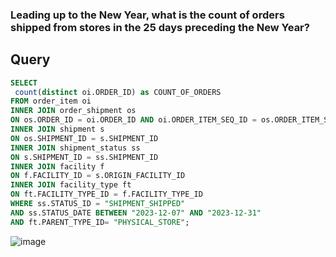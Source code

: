 ### Leading up to the New Year, what is the count of orders shipped from stores in the 25 days preceding the New Year?


## Query

```sql
SELECT
 count(distinct oi.ORDER_ID) as COUNT_OF_ORDERS
FROM order_item oi
INNER JOIN order_shipment os
ON os.ORDER_ID = oi.ORDER_ID AND oi.ORDER_ITEM_SEQ_ID = os.ORDER_ITEM_SEQ_ID
INNER JOIN shipment s
ON os.SHIPMENT_ID = s.SHIPMENT_ID
INNER JOIN shipment_status ss
ON s.SHIPMENT_ID = ss.SHIPMENT_ID
INNER JOIN facility f
ON f.FACILITY_ID = s.ORIGIN_FACILITY_ID
INNER JOIN facility_type ft
ON ft.FACILITY_TYPE_ID = f.FACILITY_TYPE_ID
WHERE ss.STATUS_ID = "SHIPMENT_SHIPPED"
AND ss.STATUS_DATE BETWEEN "2023-12-07" AND "2023-12-31"
AND ft.PARENT_TYPE_ID= "PHYSICAL_STORE";
```

![image](https://github.com/coder-1304/Training-Assignment/assets/121802518/e5f57a20-c3e9-4878-a1e1-4f6865c448d4)
